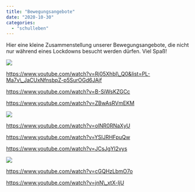 ```yaml
---
title: "Bewegungsangebote"
date: "2020-10-30"
categories: 
  - "schulleben"
---
```


Hier eine kleine Zusammenstellung unserer Bewegungsangebote, die nicht nur während eines Lockdowns besucht werden dürfen. Viel Spaß!

[![](SCP-Trainingsangebot2.png)](https://www.ardmediathek.de/br/shows/Y3JpZDovL2JyLmRlL2Jyb2FkY2FzdFNlcmllcy8yZWQzZGY1Mi05MmU1LTRiNmQtODk4NC00MjZmMzRhNTM0ZDU/fit-mit-felix-beweg-dich-schlau)

https://www.youtube.com/watch?v=Rj05XhbI\_Q0&list=PL-Ma7v\_JaCUxNfnsbpZ-p5SurOGd6JAjf

https://www.youtube.com/watch?v=B-SiWsKZGCc

https://www.youtube.com/watch?v=ZBwAsRVmEKM

[![](Purzelbaumprofessor-facebook.png)](https://de-de.facebook.com/purzelbaumprofessor/videos/1433522980150879/)

https://www.youtube.com/watch?v=olNR0RNaXyU

https://www.youtube.com/watch?v=YSIJRHFpuQw

https://www.youtube.com/watch?v=JCsJgYI2vys

[![](BR-Sport-Angebot.png)](https://www.ardmediathek.de/br/shows/Y3JpZDovL2JyLmRlL2Jyb2FkY2FzdFNlcmllcy8yZWQzZGY1Mi05MmU1LTRiNmQtODk4NC00MjZmMzRhNTM0ZDU/fit-mit-felix-beweg-dich-schlau)

https://www.youtube.com/watch?v=cGQHzLbmO7o

https://www.youtube.com/watch?v=jnN\_xtX-ljU
